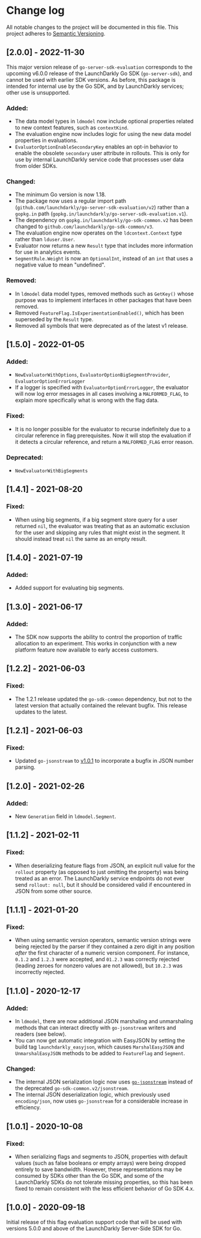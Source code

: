 # Change log

All notable changes to the project will be documented in this file. This project adheres to [Semantic Versioning](http://semver.org).

## [2.0.0] - 2022-11-30
This major version release of `go-server-sdk-evaluation` corresponds to the upcoming v6.0.0 release of the LaunchDarkly Go SDK (`go-server-sdk`), and cannot be used with earlier SDK versions. As before, this package is intended for internal use by the Go SDK, and by LaunchDarkly services; other use is unsupported.

### Added:
- The data model types in `ldmodel` now include optional properties related to new context features, such as `contextKind`.
- The evaluation engine now includes logic for using the new data model properties in evaluations.
- `EvaluatorOptionEnableSecondaryKey` enables an opt-in behavior to enable the obsolete `secondary` user attribute in rollouts. This is only for use by internal LaunchDarkly service code that processes user data from older SDKs.

### Changed:
- The minimum Go version is now 1.18.
- The package now uses a regular import path (`github.com/launchdarkly/go-server-sdk-evaluation/v2`) rather than a `gopkg.in` path (`gopkg.in/launchdarkly/go-server-sdk-evaluation.v1`).
- The dependency on `gopkg.in/launchdarkly/go-sdk-common.v2` has been changed to `github.com/launchdarkly/go-sdk-common/v3`.
- The evaluation engine now operates on the `ldcontext.Context` type rather than `lduser.User`.
- Evaluator now returns a new `Result` type that includes more information for use in analytics events.
- `SegmentRule.Weight` is now an `OptionalInt`, instead of an `int` that uses a negative value to mean "undefined".

### Removed:
- In `ldmodel` data model types, removed methods such as `GetKey()` whose purpose was to implement interfaces in other packages that have been removed.
- Removed `FeatureFlag.IsExperimentationEnabled()`, which has been superseded by the `Result` type.
- Removed all symbols that were deprecated as of the latest v1 release.

## [1.5.0] - 2022-01-05
### Added:
- `NewEvaluatorWithOptions`, `EvaluatorOptionBigSegmentProvider`, `EvaluatorOptionErrorLogger`
- If a logger is specified with `EvaluatorOptionErrorLogger`, the evaluator will now log error messages in all cases involving a `MALFORMED_FLAG`, to explain more specifically what is wrong with the flag data.

### Fixed:
- It is no longer possible for the evaluator to recurse indefinitely due to a circular reference in flag prerequisites. Now it will stop the evaluation if it detects a circular reference, and return a `MALFORMED_FLAG` error reason.

### Deprecated:
- `NewEvaluatorWithBigSegments`

## [1.4.1] - 2021-08-20
### Fixed:
- When using big segments, if a big segment store query for a user returned `nil`, the evaluator was treating that as an automatic exclusion for the user and skipping any rules that might exist in the segment. It should instead treat `nil` the same as an empty result.

## [1.4.0] - 2021-07-19
### Added:
- Added support for evaluating big segments.

## [1.3.0] - 2021-06-17
### Added:
- The SDK now supports the ability to control the proportion of traffic allocation to an experiment. This works in conjunction with a new platform feature now available to early access customers.

## [1.2.2] - 2021-06-03
### Fixed:
- The 1.2.1 release updated the `go-sdk-common` dependency, but not to the latest version that actually contained the relevant bugfix. This release updates to the latest.

## [1.2.1] - 2021-06-03
### Fixed:
- Updated `go-jsonstream` to [v1.0.1](https://github.com/launchdarkly/go-jsonstream/releases/tag/1.0.1) to incorporate a bugfix in JSON number parsing.

## [1.2.0] - 2021-02-26
### Added:
- New `Generation` field in `ldmodel.Segment`.

## [1.1.2] - 2021-02-11
### Fixed:
- When deserializing feature flags from JSON, an explicit null value for the `rollout` property (as opposed to just omitting the property) was being treated as an error. The LaunchDarkly service endpoints do not ever send `rollout: null`, but it should be considered valid if encountered in JSON from some other source.

## [1.1.1] - 2021-01-20
### Fixed:
- When using semantic version operators, semantic version strings were being rejected by the parser if they contained a zero digit in any position _after_ the first character of a numeric version component. For instance, `0.1.2` and `1.2.3` were accepted, and `01.2.3` was correctly rejected (leading zeroes for nonzero values are not allowed), but `10.2.3` was incorrectly rejected.

## [1.1.0] - 2020-12-17
### Added:
- In `ldmodel`, there are now additional JSON marshaling and unmarshaling methods that can interact directly with `go-jsonstream` writers and readers (see below).
- You can now get automatic integration with EasyJSON by setting the build tag `launchdarkly_easyjson`, which causes `MarshalEasyJSON` and `UnmarshalEasyJSON` methods to be added to `FeatureFlag` and `Segment`.

### Changed:
- The internal JSON serialization logic now uses [`go-jsonstream`](https://github.com/launchdarkly/go-jsonstream) instead of the deprecated `go-sdk-common.v2/jsonstream`.
- The internal JSON deserialization logic, which previously used `encoding/json`, now uses `go-jsonstream` for a considerable increase in efficiency.

## [1.0.1] - 2020-10-08
### Fixed:
- When serializing flags and segments to JSON, properties with default values (such as false booleans or empty arrays) were being dropped entirely to save bandwidth. However, these representations may be consumed by SDKs other than the Go SDK, and some of the LaunchDarkly SDKs do not tolerate missing properties, so this has been fixed to remain consistent with the less efficient behavior of Go SDK 4.x.

## [1.0.0] - 2020-09-18
Initial release of this flag evaluation support code that will be used with versions 5.0.0 and above of the LaunchDarkly Server-Side SDK for Go.
